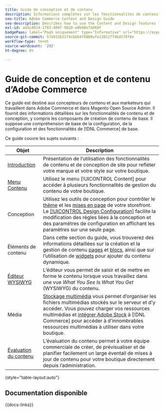 ```yaml
---
title: Guide de conception et de contenu
description: Informations complètes sur les fonctionnalités de contenu et de conception pour les administrateurs et administratrices Adobe Commerce et Magento Open Source, ainsi que pour les spécialistes du marketing e-commerce.
seo-title: Adobe Commerce Content and Design Guide
seo-description: Describes how to use the Content and Design features for Adobe Commerce and Magento Open Source.
exl-id: ad3cd024-1703-409f-9820-a0b90e7d460f
badgePaas: label="PaaS uniquement" type="Informative" url="https://experienceleague.adobe.com/en/docs/commerce/user-guides/product-solutions" tooltip="S’applique uniquement aux projets Adobe Commerce on Cloud (infrastructure PaaS gérée par Adobe) et aux projets On-premise."
source-git-commit: 57a913b21f4cbbb4f0800afe13012ff46d578f8e
workflow-type: tm+mt
source-wordcount: '292'
ht-degree: 6%

---
```


# Guide de conception et de contenu d’Adobe Commerce

Ce guide est destiné aux concepteurs de contenu et aux marketeurs qui travaillent dans Adobe Commerce et dans Magento Open Source Admin. Il fournit des informations détaillées sur les fonctionnalités de contenu et de conception, y compris les composants de création de contenu de base. Il suppose une compréhension de base de la configuration, de la configuration et des fonctionnalités de [!DNL Commerce] de base.

Ce guide couvre les sujets suivants :

| Objet | Description |
| ------- | ----------- |
| [Introduction](introduction.md) | Présentation de l’utilisation des fonctionnalités de contenu et de conception de site pour refléter votre marque et votre style sur votre boutique. |
| [ Menu Contenu ](content-menu.md) | Utilisez le menu [!UICONTROL Content] pour accéder à plusieurs fonctionnalités de gestion du contenu de votre boutique. |
| Conception | Utilisez les outils de conception pour contrôler le [thème](themes.md) et les [mises en page](page-layout.md) de votre storefront. Le [[!UICONTROL Design Configuration]](configuration.md) facilite la modification des règles liées à la conception et des paramètres de configuration en affichant les paramètres sur une seule page. |
| Éléments de contenu | Dans cette section du guide, vous trouverez des informations détaillées sur la création et la gestion de contenu [pages](pages.md) et [blocs](blocks.md), ainsi que sur l’utilisation de [widgets](widgets.md) pour ajouter du contenu dynamique. |
| [Éditeur WYSIWYG](editor.md) | L’éditeur vous permet de saisir et de mettre en forme le contenu lorsque vous travaillez dans une vue _What You See Is What You Get_ (WYSIWYG) du contenu. |
| Média | [Stockage multimédia](media-storage.md) vous permet d’organiser les fichiers multimédias stockés sur le serveur et d’y accéder. Vous pouvez charger vos ressources multimédias et [intégrer Adobe Stock](adobe-stock.md) à [!DNL Commerce] pour accéder à d’innombrables ressources multimédias à utiliser dans votre boutique. |
| [Évaluation du contenu](content-staging.md) | L’évaluation du contenu permet à votre équipe commerciale de créer, de prévisualiser et de planifier facilement un large éventail de mises à jour de contenu pour votre boutique directement depuis l’administration. |

{style="table-layout:auto"}

## Documentation disponible

{{docs-links}}
